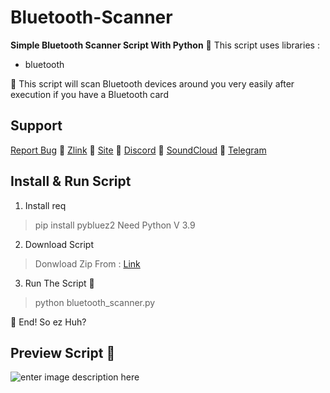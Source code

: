 # **Bluetooth-Scanner**

**Simple Bluetooth Scanner Script With Python**
🥷 This script uses libraries :

 - bluetooth

🥷 This script will scan Bluetooth devices around you very easily after execution if you have a Bluetooth card
## Support

[Report Bug](mrrobotha3@gmail.com) 🥷 [Zlink](https://zil.ink/d3f417) 🥷 [Site](https://d3f417.site) 🥷 [Discord](https://discord.com/users/755142355400786006) 🥷 [SoundCloud](https://soundcloud.com/d3f417) 🥷 [Telegram](https://t.me/ItzSabine)
## Install & Run Script

 1. Install req

> pip install pybluez2
> Need Python V 3.9
 2. Download Script

> Donwload Zip From : [Link](https://github.com/mss-d3f417/Bluetooth-Scanner)

 3. Run The Script 🥷

> python bluetooth_scanner.py 

🥷 End! So ez Huh? 

## Preview Script 🥷

![enter image description here](https://s8.uupload.ir/files/image_jirw.png)
